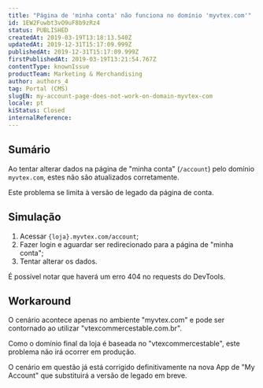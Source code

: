 ```yaml
---
title: "Página de 'minha conta' não funciona no domínio 'myvtex.com'"
id: 1EW2Fuwbt3vO9uF8b9zRz4
status: PUBLISHED
createdAt: 2019-03-19T13:18:13.540Z
updatedAt: 2019-12-31T15:17:09.999Z
publishedAt: 2019-12-31T15:17:09.999Z
firstPublishedAt: 2019-03-19T13:21:54.767Z
contentType: knownIssue
productTeam: Marketing & Merchandising
author: authors_4
tag: Portal (CMS)
slugEN: my-account-page-does-not-work-on-domain-myvtex-com
locale: pt
kiStatus: Closed
internalReference: 
---
```


## Sumário

Ao tentar alterar dados na página de "minha conta" (`/account`) pelo domínio `myvtex.com`, estes não são atualizados corretamente.

Este problema se limita à versão de legado da página de conta.

## Simulação

1. Acessar `{loja}.myvtex.com/account`;
2. Fazer login e aguardar ser redirecionado para a página de "minha conta";
3. Tentar alterar os dados.

É possível notar que haverá um erro 404 no requests do DevTools.

## Workaround

O cenário acontece apenas no ambiente "myvtex.com" e pode ser contornado ao utilizar "vtexcommercestable.com.br".

Como o domínio final da loja é baseada no "vtexcommercestable", este problema não irá ocorrer em produção.

O cenário em questão já está corrigido definitivamente na nova App de "My Account" que substituirá a versão de legado em breve.

